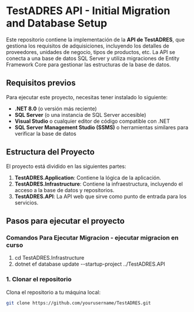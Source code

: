 # TestADRES API - Initial Migration and Database Setup

Este repositorio contiene la implementación de la **API de TestADRES**, que gestiona los requisitos de adquisiciones, incluyendo los detalles de proveedores, unidades de negocio, tipos de productos, etc. La API se conecta a una base de datos SQL Server y utiliza migraciones de Entity Framework Core para gestionar las estructuras de la base de datos.

## Requisitos previos

Para ejecutar este proyecto, necesitas tener instalado lo siguiente:

- **.NET 8.0** (o versión más reciente)
- **SQL Server** (o una instancia de SQL Server accesible)
- **Visual Studio** o cualquier editor de código compatible con .NET
- **SQL Server Management Studio (SSMS)** o herramientas similares para verificar la base de datos

## Estructura del Proyecto

El proyecto está dividido en las siguientes partes:

1. **TestADRES.Application**: Contiene la lógica de la aplicación.
2. **TestADRES.Infrastructure**: Contiene la infraestructura, incluyendo el acceso a la base de datos y repositorios.
3. **TestADRES.API**: La API web que sirve como punto de entrada para los servicios.

## Pasos para ejecutar el proyecto


### Comandos Para Ejecutar Migracion - ejecutar migracion en curso
 1. cd TestADRES.Infrastructure
 2. dotnet ef database update --startup-project ../TestADRES.API



### 1. Clonar el repositorio

Clona el repositorio a tu máquina local:

```bash
git clone https://github.com/yourusername/TestADRES.git



